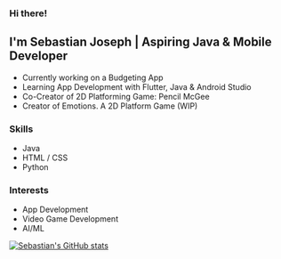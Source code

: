 ### Hi there! 

## I'm Sebastian Joseph | Aspiring Java & Mobile Developer 

- Currently working on a Budgeting App
- Learning App Development with Flutter, Java & Android Studio
- Co-Creator of 2D Platforming Game: Pencil McGee
- Creator of Emotions. A 2D Platform Game (WIP)

### Skills

- Java
- HTML / CSS
- Python


### Interests
- App Development
- Video Game Development
- AI/ML


[![Sebastian's GitHub stats](https://github-readme-stats.vercel.app/api?username=sebastian-joseph)](https://github.com/anuraghazra/github-readme-stats)

